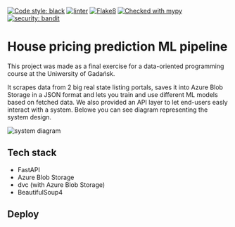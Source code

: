 [![Code style: black](https://img.shields.io/badge/Code_style-black-black
)](https://github.com/psf/black)
[![linter](https://img.shields.io/badge/1st__Linter-PyLint-9acd32
)](https://github.com/pylint-dev/pylint)
[![Flake8](https://img.shields.io/badge/2nd__Linter-Flake8-ADD8E6
)](https://github.com/PyCQA/flake8)
[![Checked with mypy](https://img.shields.io/badge/Types_check-MyPy-blue
)](https://mypy-lang.org/)
[![security: bandit](https://img.shields.io/badge/Security-bandit-yellow)](https://github.com/PyCQA/bandit)


# House pricing prediction ML pipeline

This project was made as a final exercise for a data-oriented programming course at the Uniwersity of Gadańsk.

It scrapes data from 2 big real state listing portals, saves it into Azure Blob Storage in a JSON format and lets you train and use different ML models based on fetched data. We also provided an API layer to let end-users easly interact with a system. Belowe you can see diagram representing the system design.

![system diagram](https://i.ibb.co/Qd0YfHc/Unknown.jpg)

## Tech stack

- FastAPI
- Azure Blob Storage
- dvc (with Azure Blob Storage)
- BeautifulSoup4

## Deploy